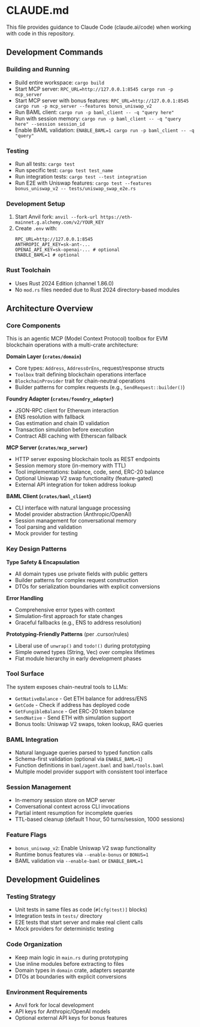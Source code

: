 # CLAUDE.md

This file provides guidance to Claude Code (claude.ai/code) when working with code in this repository.

## Development Commands

### Building and Running
- Build entire workspace: `cargo build`
- Start MCP server: `RPC_URL=http://127.0.0.1:8545 cargo run -p mcp_server`
- Start MCP server with bonus features: `RPC_URL=http://127.0.0.1:8545 cargo run -p mcp_server --features bonus_uniswap_v2`
- Run BAML client: `cargo run -p baml_client -- -q "query here"`
- Run with session memory: `cargo run -p baml_client -- -q "query here" --session session_id`
- Enable BAML validation: `ENABLE_BAML=1 cargo run -p baml_client -- -q "query"`

### Testing
- Run all tests: `cargo test`
- Run specific test: `cargo test test_name`
- Run integration tests: `cargo test --test integration`
- Run E2E with Uniswap features: `cargo test --features bonus_uniswap_v2 -- tests/uniswap_swap_e2e.rs`

### Development Setup
1. Start Anvil fork: `anvil --fork-url https://eth-mainnet.g.alchemy.com/v2/YOUR_KEY`
2. Create `.env` with:
   ```
   RPC_URL=http://127.0.0.1:8545
   ANTHROPIC_API_KEY=sk-ant-...
   OPENAI_API_KEY=sk-openai-... # optional
   ENABLE_BAML=1 # optional
   ```

### Rust Toolchain
- Uses Rust 2024 Edition (channel 1.86.0)
- No `mod.rs` files needed due to Rust 2024 directory-based modules

## Architecture Overview

### Core Components
This is an agentic MCP (Model Context Protocol) toolbox for EVM blockchain operations with a multi-crate architecture:

**Domain Layer (`crates/domain`)**
- Core types: `Address`, `AddressOrEns`, request/response structs
- `Toolbox` trait defining blockchain operations interface
- `BlockchainProvider` trait for chain-neutral operations
- Builder patterns for complex requests (e.g., `SendRequest::builder()`)

**Foundry Adapter (`crates/foundry_adapter`)**
- JSON-RPC client for Ethereum interaction
- ENS resolution with fallback
- Gas estimation and chain ID validation
- Transaction simulation before execution
- Contract ABI caching with Etherscan fallback

**MCP Server (`crates/mcp_server`)**
- HTTP server exposing blockchain tools as REST endpoints
- Session memory store (in-memory with TTL)
- Tool implementations: balance, code, send, ERC-20 balance
- Optional Uniswap V2 swap functionality (feature-gated)
- External API integration for token address lookup

**BAML Client (`crates/baml_client`)**
- CLI interface with natural language processing
- Model provider abstraction (Anthropic/OpenAI)
- Session management for conversational memory
- Tool parsing and validation
- Mock provider for testing

### Key Design Patterns

**Type Safety & Encapsulation**
- All domain types use private fields with public getters
- Builder patterns for complex request construction
- DTOs for serialization boundaries with explicit conversions

**Error Handling**
- Comprehensive error types with context
- Simulation-first approach for state changes
- Graceful fallbacks (e.g., ENS to address resolution)

**Prototyping-Friendly Patterns** (per .cursor/rules)
- Liberal use of `unwrap()` and `todo!()` during prototyping
- Simple owned types (String, Vec) over complex lifetimes
- Flat module hierarchy in early development phases

### Tool Surface
The system exposes chain-neutral tools to LLMs:
- `GetNativeBalance` - Get ETH balance for address/ENS
- `GetCode` - Check if address has deployed code  
- `GetFungibleBalance` - Get ERC-20 token balance
- `SendNative` - Send ETH with simulation support
- Bonus tools: Uniswap V2 swaps, token lookup, RAG queries

### BAML Integration
- Natural language queries parsed to typed function calls
- Schema-first validation (optional via `ENABLE_BAML=1`)
- Function definitions in `baml/agent.baml` and `baml/tools.baml`
- Multiple model provider support with consistent tool interface

### Session Management
- In-memory session store on MCP server
- Conversational context across CLI invocations
- Partial intent resumption for incomplete queries
- TTL-based cleanup (default 1 hour, 50 turns/session, 1000 sessions)

### Feature Flags
- `bonus_uniswap_v2`: Enable Uniswap V2 swap functionality
- Runtime bonus features via `--enable-bonus` or `BONUS=1`
- BAML validation via `--enable-baml` or `ENABLE_BAML=1`

## Development Guidelines

### Testing Strategy
- Unit tests in same files as code (`#[cfg(test)]` blocks)
- Integration tests in `tests/` directory
- E2E tests that start server and make real client calls
- Mock providers for deterministic testing

### Code Organization
- Keep main logic in `main.rs` during prototyping
- Use inline modules before extracting to files
- Domain types in `domain` crate, adapters separate
- DTOs at boundaries with explicit conversions

### Environment Requirements
- Anvil fork for local development
- API keys for Anthropic/OpenAI models
- Optional external API keys for bonus features